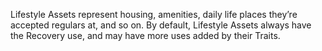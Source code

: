 Lifestyle Assets represent housing, amenities, daily life places they’re accepted regulars at, and so on. By default, Lifestyle Assets always have the Recovery use, and may have more uses added by their Traits.